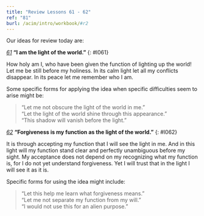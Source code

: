 ```yaml
---
title: "Review Lessons 61 - 62"
ref: "81"
burl: /acim/intro/workbook/#r2
---
```


Our ideas for review today are:

[*61*](/workbook/l061/?r=1) **“I am the light of the world.”**
{: #l061}

How holy am I, who have been given the function of lighting up the
world! Let me be still before my holiness. In its calm light let all my
conflicts disappear. In its peace let me remember who I am.

Some specific forms for applying the idea when specific difficulties
seem to arise might be:

> “Let me not obscure the light of the world in me.”<br/>
> “Let the light of the world shine through this appearance.”<br/>
> “This shadow will vanish before the light.”

[*62*](/workbook/l062/?r=1) **“Forgiveness is my function as the light of the world.”**
{: #l062}

It is through accepting my function that I will see the light in me. And
in this light will my function stand clear and perfectly unambiguous
before my sight. My acceptance does not depend on my recognizing what my
function is, for I do not yet understand forgiveness. Yet I will trust
that in the light I will see it as it is.

Specific forms for using the idea might include:

> “Let this help me learn what forgiveness means.”<br/>
> “Let me not separate my function from my will.”<br/>
> “I would not use this for an alien purpose.”

